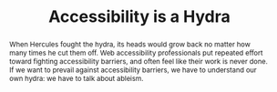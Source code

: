 ---
title: "Accessibility is a Hydra"
speaker: EJ Mason
event: CascadiaJS 2019
tags: ["Accessibility"]
abstract: "When Hercules fought the hydra, its heads would grow back no matter how many times he cut them off. Web accessibility professionals put repeated effort toward fighting accessibility barriers, and often feel like their work is never done. If we want to prevail against accessibility barriers, we have to understand our own hydra: we have to talk about ableism."
ytID: SDdsD5AmKYA
layout: talk
---